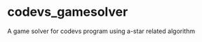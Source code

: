 codevs_gamesolver
=================

A game solver for codevs program using a-star related algorithm 